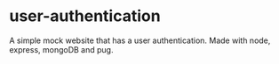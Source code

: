# user-authentication
A simple mock website that has a user authentication. Made with node, express, mongoDB and pug.
